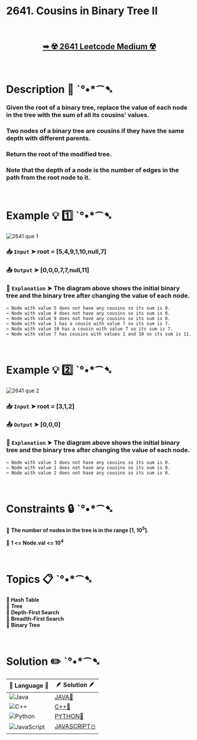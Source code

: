 # 2641. Cousins in Binary Tree II

</br>

<h2 align="center"> 

<a href="https://leetcode.com/problems/cousins-in-binary-tree-ii/description/?envType=daily-question&envId=2024-10-23"><strong>➥ ☢️ 2641 Leetcode Medium ☢️ </strong></a>
</h2>

</br>

# Description 📜 ˋ°•*⁀➷

### Given the root of a binary tree, replace the value of each node in the tree with the sum of all its cousins' values.

### Two nodes of a binary tree are cousins if they have the same depth with different parents.

### Return the root of the modified tree.

### Note that the depth of a node is the number of edges in the path from the root node to it.

</br>

# Example 💡 1️⃣ ˋ°•*⁀➷

![2641 que 1](https://github.com/user-attachments/assets/b64b7700-1cfe-4bc9-aec5-acba2a0c452d)

  ### 📥 `Input`  ➤ root = [5,4,9,1,10,null,7]

  ### 📤 `Output`  ➤ [0,0,0,7,7,null,11]

  ### 🔦 `Explanation`  ➤ The diagram above shows the initial binary tree and the binary tree after changing the value of each node.

    ➺ Node with value 5 does not have any cousins so its sum is 0.
    ➺ Node with value 4 does not have any cousins so its sum is 0.
    ➺ Node with value 9 does not have any cousins so its sum is 0.
    ➺ Node with value 1 has a cousin with value 7 so its sum is 7.
    ➺ Node with value 10 has a cousin with value 7 so its sum is 7.
    ➺ Node with value 7 has cousins with values 1 and 10 so its sum is 11.

</br>

# Example 💡 2️⃣ ˋ°•*⁀➷

![2641 que 2](https://github.com/user-attachments/assets/beb8c82b-4764-4540-9b61-8f9e6da5a404)

  ### 📥 `Input` ➤ root = [3,1,2]

  ### 📤 `Output`  ➤ [0,0,0]

  ### 🔦 `Explanation` ➤ The diagram above shows the initial binary tree and the binary tree after changing the value of each node.

    ➺ Node with value 3 does not have any cousins so its sum is 0.
    ➺ Node with value 1 does not have any cousins so its sum is 0.
    ➺ Node with value 2 does not have any cousins so its sum is 0.

</br>

# Constraints 🔒 ˋ°•*⁀➷

🔹 **The number of nodes in the tree is in the range [1, 10<sup>5</sup>].** </br>

🔹 **1 <= Node.val <= 10<sup>4</sup>** </br>

</br>

# Topics 📋 ˋ°•*⁀➷

🔸 **Hash Table**  </br>
🔸 **Tree**  </br>
🔸 **Depth-First Search**  </br>
🔸 **Breadth-First Search**  </br>
🔸 **Binary Tree**  </br>

</br>

# Solution ✏️ ˋ°•*⁀➷

| 📒 Language 📒  | 🪶 Solution 🪶 |
| ------------- | ------------- |
|  ![Java](https://img.shields.io/badge/java-%23ED8B00.svg?style=for-the-badge&logo=openjdk&logoColor=white)  | [JAVA🍁](https://github.com/Prakhar-002/LEETCODE/blob/main/%F0%9F%93%9C%20Daily%20Challange%20%F0%9F%92%A1/10%20October%20%F0%9F%AA%94%202024/23%20-%2010%20-%202024%20---%202641.%20Cousins%20in%20Binary%20Tree%20II%20%E2%98%83%EF%B8%8F%20%F0%9F%8D%81%20%F0%9F%8D%B0%20%F0%9F%8E%B2/%F0%9F%8D%81JAVA%20-%202641.%20Cousins%20in%20Binary%20Tree%20II.java) |
|  ![C++](https://img.shields.io/badge/c++-%2300599C.svg?style=for-the-badge&logo=c%2B%2B&logoColor=white)  | [C++🎲](https://github.com/Prakhar-002/LEETCODE/blob/main/%F0%9F%93%9C%20Daily%20Challange%20%F0%9F%92%A1/10%20October%20%F0%9F%AA%94%202024/23%20-%2010%20-%202024%20---%202641.%20Cousins%20in%20Binary%20Tree%20II%20%E2%98%83%EF%B8%8F%20%F0%9F%8D%81%20%F0%9F%8D%B0%20%F0%9F%8E%B2/%F0%9F%8E%B2CPP%20-%202641.%20Cousins%20in%20Binary%20Tree%20II.cpp)  |
|  ![Python](https://img.shields.io/badge/python-3670A0?style=for-the-badge&logo=python&logoColor=ffdd54)    | [PYTHON🍰](https://github.com/Prakhar-002/LEETCODE/blob/main/%F0%9F%93%9C%20Daily%20Challange%20%F0%9F%92%A1/10%20October%20%F0%9F%AA%94%202024/23%20-%2010%20-%202024%20---%202641.%20Cousins%20in%20Binary%20Tree%20II%20%E2%98%83%EF%B8%8F%20%F0%9F%8D%81%20%F0%9F%8D%B0%20%F0%9F%8E%B2/%F0%9F%8D%B0PYTHON%20-%202641.%20Cousins%20in%20Binary%20Tree%20II.py) |
| ![JavaScript](https://img.shields.io/badge/javascript-%23323330.svg?style=for-the-badge&logo=javascript&logoColor=%23F7DF1E)   | [JAVASCRIPT☃️](https://github.com/Prakhar-002/LEETCODE/blob/main/%F0%9F%93%9C%20Daily%20Challange%20%F0%9F%92%A1/10%20October%20%F0%9F%AA%94%202024/23%20-%2010%20-%202024%20---%202641.%20Cousins%20in%20Binary%20Tree%20II%20%E2%98%83%EF%B8%8F%20%F0%9F%8D%81%20%F0%9F%8D%B0%20%F0%9F%8E%B2/%E2%98%83%EF%B8%8FJAVASCRIPT%20-%202641.%20Cousins%20in%20Binary%20Tree%20II.js) |
